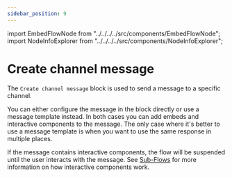 ```yaml
---
sidebar_position: 9
---
```


import EmbedFlowNode from "../../../../src/components/EmbedFlowNode";
import NodeInfoExplorer from "../../../../src/components/NodeInfoExplorer";

# Create channel message

<EmbedFlowNode type="action_message_create" />

The `Create channel message` block is used to send a message to a specific channel.

You can either configure the message in the block directly or use a message template instead. In both cases you can add embeds and interactive components to the message. The only case where it's better to use a message template is when you want to use the same response in multiple places.

If the message contains interactive components, the flow will be suspended until the user interacts with the message. See [Sub-Flows](/reference/sub-flows) for more information on how interactive components work.

<NodeInfoExplorer type="action_message_create" />
